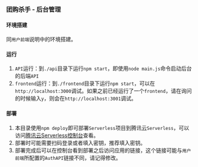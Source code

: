 ### 团购杀手 - 后台管理

#### 环境搭建

同`用户前端`说明中的环境搭建。

#### 运行

1. `API`运行：到`./api`目录下运行`npm start`，即使用`node main.js`命令启动后台的后端`API`
2. `frontend`运行：到`./frontend`目录下运行`npm start`，可以在`http://localhost:3000`调试。如果之前已经运行了一个`frontend`，请在询问的时候输入`y`，则会在`http://localhost:3001`调试。

#### 部署

1. 本目录使用`npm deploy`即可部署`Serverless`项目到腾讯云`Serverless`，可以访问[腾讯云Serverless控制台](https://serverless.cloud.tencent.com/)查看。
2. 部署时可能需要扫码登录或者填入密钥，推荐填入密钥。
3. 部署完成后可以在控制台看到部署之后访问应用的链接，这个链接可能与`用户前端`所配置的`AuthAPI`链接不同，请记得修改。